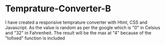 # Temprature-Converter-B
I have created a responsive temprature converter with Html, CSS and Javascript. As the value is random as per the google which is "0" in Celsius and "32" in Fahrenheit. The result will be the max at "4" because of the "tofixed" function is included

